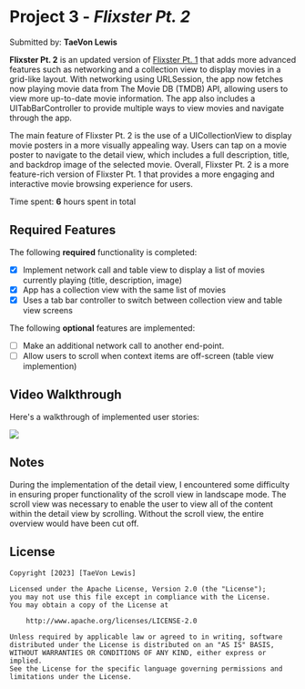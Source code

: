 # Project 3 - *Flixster Pt. 2*

Submitted by: **TaeVon Lewis**

**Flixster Pt. 2** is an updated version of [Flixster Pt. 1](https://github.com/lewist13/Flixster-Pt.-1/tree/uikit) that adds more advanced features such as networking and a collection view to display movies in a grid-like layout. With networking using URLSession, the app now fetches now playing movie data from The Movie DB (TMDB) API, allowing users to view more up-to-date movie information. The app also includes a UITabBarController to provide multiple ways to view movies and navigate through the app.

The main feature of Flixster Pt. 2 is the use of a UICollectionView to display movie posters in a more visually appealing way. Users can tap on a movie poster to navigate to the detail view, which includes a full description, title, and backdrop image of the selected movie. Overall, Flixster Pt. 2 is a more feature-rich version of Flixster Pt. 1 that provides a more engaging and interactive movie browsing experience for users.

Time spent: **6** hours spent in total

## Required Features

The following **required** functionality is completed:

- [x] Implement network call and table view to display a list of movies currently playing (title, description, image)
- [x] App has a collection view with the same list of movies
- [x] Uses a tab bar controller to switch between collection view and table view screens
 
The following **optional** features are implemented:

- [ ] Make an additional network call to another end-point.    
- [ ] Allow users to scroll when context items are off-screen (table view implemention)

## Video Walkthrough

Here's a walkthrough of implemented user stories:

<img src=https://user-images.githubusercontent.com/65370736/224224541-d0f66136-8f60-4066-bd09-f3c96ab663df.gif /><br>

## Notes
During the implementation of the detail view, I encountered some difficulty in ensuring proper functionality of the scroll view in landscape mode. The scroll view was necessary to enable the user to view all of the content within the detail view by scrolling. Without the scroll view, the entire overview would have been cut off.

## License

    Copyright [2023] [TaeVon Lewis]

    Licensed under the Apache License, Version 2.0 (the "License");
    you may not use this file except in compliance with the License.
    You may obtain a copy of the License at

        http://www.apache.org/licenses/LICENSE-2.0

    Unless required by applicable law or agreed to in writing, software
    distributed under the License is distributed on an "AS IS" BASIS,
    WITHOUT WARRANTIES OR CONDITIONS OF ANY KIND, either express or implied.
    See the License for the specific language governing permissions and
    limitations under the License.
